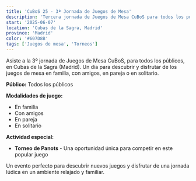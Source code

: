 ```yaml
---
title: 'CuBoS 25 - 3ª Jornada de Juegos de Mesa'
description: 'Tercera jornada de Juegos de Mesa CuBoS para todos los públicos en Cubas de la Sagra.'
start: '2025-06-07'
location: 'Cubas de la Sagra, Madrid'
province: 'Madrid'
color: '#607D8B'
tags: ['Juegos de mesa', 'Torneos']
---
```


Asiste a la 3º jornada de Juegos de Mesa CuBoS, para todos los públicos, en Cubas de la Sagra (Madrid). Un día para descubrir y disfrutar de los juegos de mesa en familia, con amigos, en pareja o en solitario.

**Público:** Todos los públicos

**Modalidades de juego:**
- En familia
- Con amigos
- En pareja
- En solitario

**Actividad especial:**
- **Torneo de Panots** - Una oportunidad única para competir en este popular juego

Un evento perfecto para descubrir nuevos juegos y disfrutar de una jornada lúdica en un ambiente relajado y familiar.
